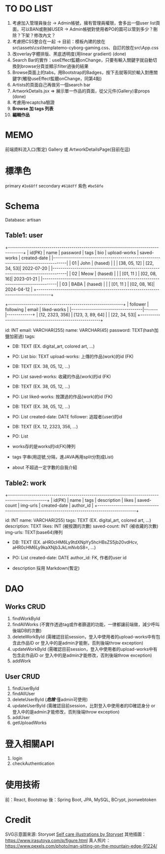 # TO DO LIST
1. 考慮加入管理員後台
   -> Admin帳號，擁有管理員權限，會多出一個user list頁面，可以BAN或刪掉USER
   -> Admin帳號對使用者PO的圖可以管到多少？刪除？下架？修改內文？
2. 考慮把CSS整合在一起
   -> 目前：模板內建的放在src\assets\css\templatemo-cyborg-gaming.css、自訂的放在src\App.css
3. 改overlay字體排版、黑底透明度(用linear gradient) (done)
4. Search Bar的實作：useEffect監聽onChange，只要有輸入關鍵字就自動切換到browse分頁並顯示filter過後的結果
5. Browse頁面上的tabs，用Bootstrap的Badges，按下去就等同於輸入對應關鍵字(觸發useEffect監聽onChange，同第4點)
6. Artists的頁面自己再做另一個search bar
7. ArtworkDetails.jsx => 展示單一作品的頁面，從父元件(Gallery)拿props (done)
8. 考慮用recaptcha驗證
9. **Browse 加 tags 列表**
10. **編輯作品**

# MEMO
前端資料流入口(暫定)
Gallery 或 ArtworkDetailsPage(目前在這)

# 標準色
primary `#2e68ff`
secondary `#618dff`
紫色 `#be58fe`

# Schema
Database: artisan

## Table1: user
+-------------------------------------------------------------------------------------+
| id(PK) | name | password | tags |  bio  | upload-works | saved-works | created-date |
|-------------------------------------------------------------------------------------|
|   01   | John | (hased)  |      |       | [38, 05, 12] | [22, 34, 53]|  2022-07-20  |
|-------------------------------------------------------------------------------------|
|   02   | Meow | (hased)  |      |       | [01, 11    ] | [02, 08, 16]|  2023-01-21  |
|-------------------------------------------------------------------------------------|
|   03   | BABA | (hased)  |      |       | [01, 11    ] | [02, 08, 16]|  2024-04-12  |
+-------------------------------------------------------------------------------------+

+----------------------------------------------------------+
|     follower    |     following    | email | liked-works |
|------------------------------------|-------|-------------+
| [12, 2323, 356] | [123, 3, 89, 64] |       | [22, 34, 53]|
+----------------------------------------------------------+

id: INT
email: VARCHAR(255) 
name: VARCHAR(45)
password: TEXT(hash加鹽加密過)
tags: 
  * DB: TEXT (EX. digital_art, colored art, ...)
  * PO: List<String>
bio: TEXT
upload-works: 上傳的作品(work)的id (FK)
  * DB: TEXT (EX. 38, 05, 12, ...)
  * PO: List<int>
saved-works: 收藏的作品(work)的id (FK)
  * DB: TEXT (EX. 38, 05, 12, ...)
  * PO: List<int>
liked-works: 按讚過的作品(work)的id (FK)
  * DB: TEXT (EX. 38, 05, 12, ...)
  * PO: List<int>
created-date: DATE
follower: 追蹤者(user)的id
  * DB: TEXT (EX. 12, 2323, 356, ...)
  * PO: List<int>

* works存的是works的id(FK)陣列 
* tags 字串(用逗號,分隔，進JAVA再用split分割成List<String>)
* about 不超過一定字數的自我介紹

## Table2: work
+-------------------------------------------------------------------------------------------------+
| id(PK) | name  | tags | description | likes | saved-count | img-urls | created-date | author_id |
+-------------------------------------------------------------------------------------------------+

id: INT
name: VARCHAR(255)
tags: TEXT (EX. digital_art, colored art, ...)
description: TEXT
likes: INT (被按讚的次數)
saved-count: INT (被收藏的次數)
img-urls: TEXT(base64)陣列
  * DB: TEXT (EX. aHR0cHM6Ly9tdXNpYy5hcHBsZS5jb20vdHcv, aHR0cHM6Ly9kaXNjb3JkLmNvbS8=, ...)
  * PO: List<String>
created-date: DATE
author_id: FK, 作者的user id

* description 採用 Markdown(暫定)

# DAO
## Works CRUD
1. findWorkById
2. findAllWorks (不實作透過tag或作者篩選的功能，一律都讓前端做，減少呼叫後端DB的次數)
3. deleteWorkById (需確認目前session，登入中使用者的upload-works中有包含此作品ID or 登入中的是admin才能刪，否則後端throw exception)
4. updateWorkById (需確認目前session，登入中使用者的upload-works中有包含此作品ID or 登入中的是admin才能修改，否則後端throw exception)
5. addWork

## User CRUD
1. findUserById
2. findAllUser
3. deleteUserById (***危險*** 僅admin可使用)
4. updateUserById (需確認目前session，比對登入中使用者的ID確認身分 or 登入中的是admin才能修改，否則後端throw exception)
5. addUser
6. getUploadWorks

# 登入相關API
1. login
2. checkAuthentication

# 使用技術
前：React, Bootstrap
後：Spring Boot, JPA, MySQL, BCrypt, jsonwebtoken

# Credit
SVG示意圖來源: Storyset
<a href="https://storyset.com/self-care">Self care illustrations by Storyset</a>
其他插圖：
https://www.irasutoya.com/p/figure.html
真人照片：
https://www.pexels.com/photo/man-sitting-on-the-mountain-edge-91224/

